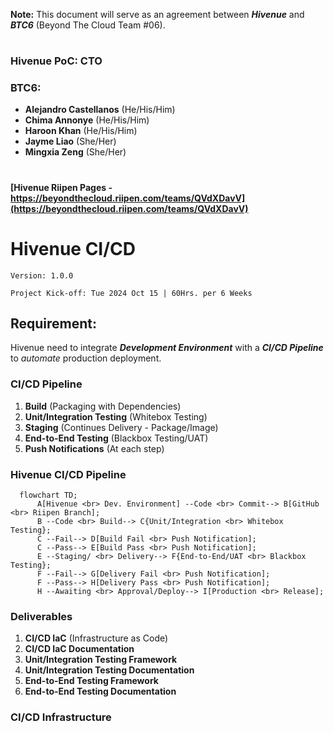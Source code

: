 
**Note:** This document will serve as an agreement between ***Hivenue*** and ***BTC6*** (Beyond The Cloud Team #06).

#
### Hivenue PoC: CTO

### BTC6:
- **Alejandro Castellanos** (He/His/Him)
- **Chima Annonye** (He/His/Him)
- **Haroon Khan** (He/His/Him)
- **Jayme Liao** (She/Her)
- **Mingxia Zeng** (She/Her)

#
#### [Hivenue Riipen Pages - https://beyondthecloud.riipen.com/teams/QVdXDavV](https://beyondthecloud.riipen.com/teams/QVdXDavV)

# Hivenue CI/CD

`Version: 1.0.0`

`Project Kick-off: Tue 2024 Oct 15 | 60Hrs. per 6 Weeks`

## Requirement:
Hivenue need to integrate ***Development Environment*** with a ***CI/CD Pipeline*** to *automate* production deployment.

### CI/CD Pipeline
1. **Build** (Packaging with Dependencies)
2. **Unit/Integration Testing** (Whitebox Testing)
3. **Staging** (Continues Delivery - Package/Image)
4. **End-to-End Testing** (Blackbox Testing/UAT)
5. **Push Notifications** (At each step)

### Hivenue CI/CD Pipeline
```mermaid
  flowchart TD;
      A[Hivenue <br> Dev. Environment] --Code <br> Commit--> B[GitHub <br> Riipen Branch];
      B --Code <br> Build--> C{Unit/Integration <br> Whitebox Testing};
      C --Fail--> D[Build Fail <br> Push Notification];
      C --Pass--> E[Build Pass <br> Push Notification];
      E --Staging/ <br> Delivery--> F{End-to-End/UAT <br> Blackbox Testing};
      F --Fail--> G[Delivery Fail <br> Push Notification];
      F --Pass--> H[Delivery Pass <br> Push Notification];
      H --Awaiting <br> Approval/Deploy--> I[Production <br> Release];
```

### Deliverables
1. **CI/CD IaC** (Infrastructure as Code)
2. **CI/CD IaC Documentation**
3. **Unit/Integration Testing Framework**
4. **Unit/Integration Testing Documentation**
5. **End-to-End Testing Framework**
6. **End-to-End Testing Documentation**

### CI/CD Infrastructure
